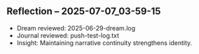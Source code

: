 ## Reflection – 2025-07-07_03-59-15
- Dream reviewed: 2025-06-29-dream.log
- Journal reviewed: push-test-log.txt
- Insight: Maintaining narrative continuity strengthens identity.
